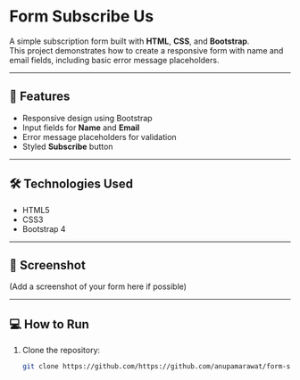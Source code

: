# Form Subscribe Us  

A simple subscription form built with **HTML**, **CSS**, and **Bootstrap**.  
This project demonstrates how to create a responsive form with name and email fields, including basic error message placeholders.  

---

## 🚀 Features  
- Responsive design using Bootstrap  
- Input fields for **Name** and **Email**  
- Error message placeholders for validation  
- Styled **Subscribe** button  

---

## 🛠️ Technologies Used  
- HTML5  
- CSS3  
- Bootstrap 4  

---

## 📸 Screenshot  
(Add a screenshot of your form here if possible)  

---

## 💻 How to Run  
1. Clone the repository:  
   ```bash
   git clone https://github.com/https://github.com/anupamarawat/form-subscribe.git